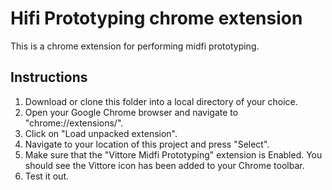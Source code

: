 # Hifi Prototyping chrome extension
This is a chrome extension for performing midfi prototyping.

## Instructions
1. Download or clone this folder into a local directory of your choice.
2. Open your Google Chrome browser and navigate to "chrome://extensions/".
3. Click on "Load unpacked extension".
4. Navigate to your location of this project and press "Select".
5. Make sure that the "Vittore Midfi Prototyping" extension is Enabled. You should see the Vittore icon has been added to your Chrome toolbar.
6. Test it out.
